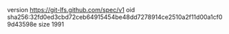 version https://git-lfs.github.com/spec/v1
oid sha256:32fd0ed3cbd72ceb64915454be48dd7278914ce2510a2f11d00a1cf09d43598e
size 1991
